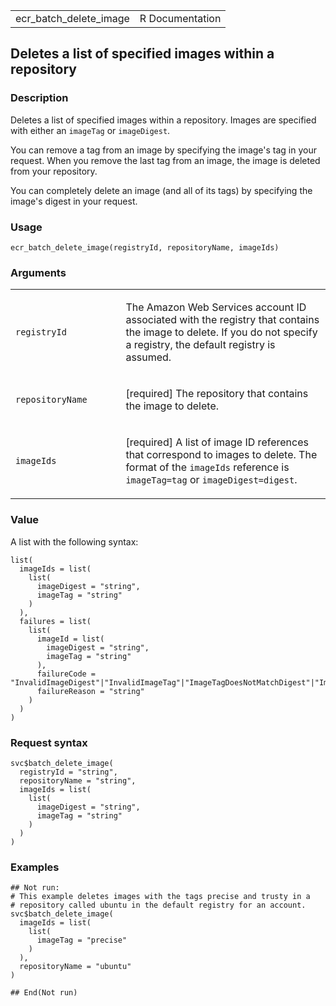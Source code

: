 <table style="width: 100%;">
<tbody>
<tr class="odd">
<td>ecr_batch_delete_image</td>
<td style="text-align: right;">R Documentation</td>
</tr>
</tbody>
</table>

## Deletes a list of specified images within a repository

### Description

Deletes a list of specified images within a repository. Images are
specified with either an `imageTag` or `imageDigest`.

You can remove a tag from an image by specifying the image's tag in your
request. When you remove the last tag from an image, the image is
deleted from your repository.

You can completely delete an image (and all of its tags) by specifying
the image's digest in your request.

### Usage

    ecr_batch_delete_image(registryId, repositoryName, imageIds)

### Arguments

<table>
<colgroup>
<col style="width: 35%" />
<col style="width: 65%" />
</colgroup>
<tbody>
<tr class="odd">
<td><code
id="ecr_batch_delete_image_:_registryId">registryId</code></td>
<td><p>The Amazon Web Services account ID associated with the registry
that contains the image to delete. If you do not specify a registry, the
default registry is assumed.</p></td>
</tr>
<tr class="even">
<td><code
id="ecr_batch_delete_image_:_repositoryName">repositoryName</code></td>
<td><p>[required] The repository that contains the image to
delete.</p></td>
</tr>
<tr class="odd">
<td><code id="ecr_batch_delete_image_:_imageIds">imageIds</code></td>
<td><p>[required] A list of image ID references that correspond to
images to delete. The format of the <code>imageIds</code> reference is
<code>imageTag=tag</code> or <code>imageDigest=digest</code>.</p></td>
</tr>
</tbody>
</table>

### Value

A list with the following syntax:

    list(
      imageIds = list(
        list(
          imageDigest = "string",
          imageTag = "string"
        )
      ),
      failures = list(
        list(
          imageId = list(
            imageDigest = "string",
            imageTag = "string"
          ),
          failureCode = "InvalidImageDigest"|"InvalidImageTag"|"ImageTagDoesNotMatchDigest"|"ImageNotFound"|"MissingDigestAndTag"|"ImageReferencedByManifestList"|"KmsError",
          failureReason = "string"
        )
      )
    )

### Request syntax

    svc$batch_delete_image(
      registryId = "string",
      repositoryName = "string",
      imageIds = list(
        list(
          imageDigest = "string",
          imageTag = "string"
        )
      )
    )

### Examples

    ## Not run: 
    # This example deletes images with the tags precise and trusty in a
    # repository called ubuntu in the default registry for an account.
    svc$batch_delete_image(
      imageIds = list(
        list(
          imageTag = "precise"
        )
      ),
      repositoryName = "ubuntu"
    )

    ## End(Not run)
